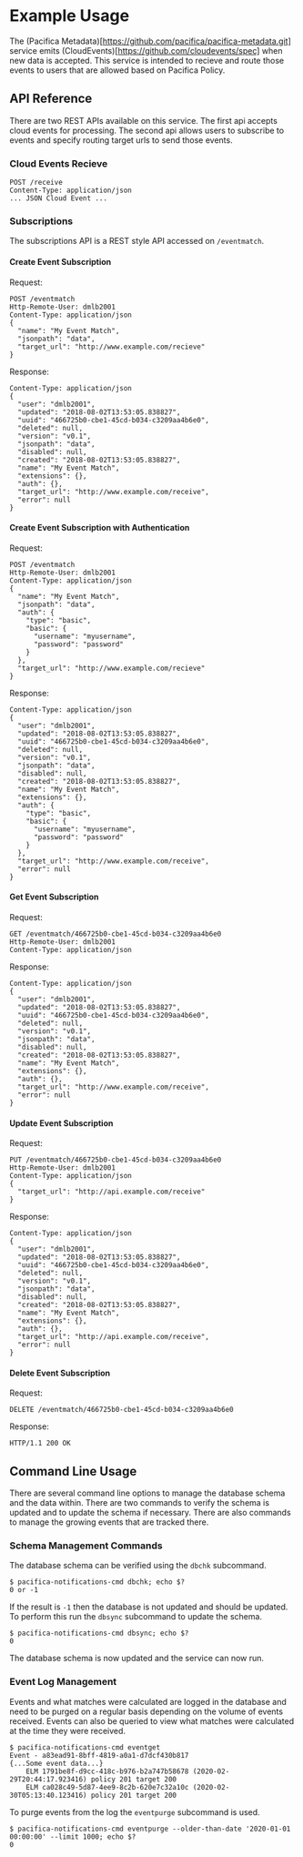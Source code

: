 # Example Usage

The (Pacifica Metadata)[https://github.com/pacifica/pacifica-metadata.git] service
emits (CloudEvents)[https://github.com/cloudevents/spec] when new data is accepted.
This service is intended to recieve and route those events to users that are
allowed based on Pacifica Policy.

## API Reference

There are two REST APIs available on this service. The first api accepts cloud events
for processing. The second api allows users to subscribe to events and specify
routing target urls to send those events.

### Cloud Events Recieve

```
POST /receive
Content-Type: application/json
... JSON Cloud Event ...
```

### Subscriptions

The subscriptions API is a REST style API accessed on `/eventmatch`.

#### Create Event Subscription

Request:
```
POST /eventmatch
Http-Remote-User: dmlb2001
Content-Type: application/json
{
  "name": "My Event Match",
  "jsonpath": "data",
  "target_url": "http://www.example.com/recieve"
}
```

Response:
```
Content-Type: application/json
{
  "user": "dmlb2001",
  "updated": "2018-08-02T13:53:05.838827",
  "uuid": "466725b0-cbe1-45cd-b034-c3209aa4b6e0",
  "deleted": null,
  "version": "v0.1",
  "jsonpath": "data",
  "disabled": null,
  "created": "2018-08-02T13:53:05.838827",
  "name": "My Event Match",
  "extensions": {},
  "auth": {},
  "target_url": "http://www.example.com/receive",
  "error": null
}
```

#### Create Event Subscription with Authentication

Request:
```
POST /eventmatch
Http-Remote-User: dmlb2001
Content-Type: application/json
{
  "name": "My Event Match",
  "jsonpath": "data",
  "auth": {
    "type": "basic",
    "basic": {
      "username": "myusername",
      "password": "password"
    }
  },
  "target_url": "http://www.example.com/recieve"
}
```

Response:
```
Content-Type: application/json
{
  "user": "dmlb2001",
  "updated": "2018-08-02T13:53:05.838827",
  "uuid": "466725b0-cbe1-45cd-b034-c3209aa4b6e0",
  "deleted": null,
  "version": "v0.1",
  "jsonpath": "data",
  "disabled": null,
  "created": "2018-08-02T13:53:05.838827",
  "name": "My Event Match",
  "extensions": {},
  "auth": {
    "type": "basic",
    "basic": {
      "username": "myusername",
      "password": "password"
    }
  },
  "target_url": "http://www.example.com/receive",
  "error": null
}
```

#### Get Event Subscription

Request:
```
GET /eventmatch/466725b0-cbe1-45cd-b034-c3209aa4b6e0
Http-Remote-User: dmlb2001
Content-Type: application/json
```

Response:
```
Content-Type: application/json
{
  "user": "dmlb2001",
  "updated": "2018-08-02T13:53:05.838827",
  "uuid": "466725b0-cbe1-45cd-b034-c3209aa4b6e0",
  "deleted": null,
  "version": "v0.1",
  "jsonpath": "data",
  "disabled": null,
  "created": "2018-08-02T13:53:05.838827",
  "name": "My Event Match",
  "extensions": {},
  "auth": {},
  "target_url": "http://www.example.com/receive",
  "error": null
}
```

#### Update Event Subscription

Request:
```
PUT /eventmatch/466725b0-cbe1-45cd-b034-c3209aa4b6e0
Http-Remote-User: dmlb2001
Content-Type: application/json
{
  "target_url": "http://api.example.com/receive"
}
```

Response:
```
Content-Type: application/json
{
  "user": "dmlb2001",
  "updated": "2018-08-02T13:53:05.838827",
  "uuid": "466725b0-cbe1-45cd-b034-c3209aa4b6e0",
  "deleted": null,
  "version": "v0.1",
  "jsonpath": "data",
  "disabled": null,
  "created": "2018-08-02T13:53:05.838827",
  "name": "My Event Match",
  "extensions": {},
  "auth": {},
  "target_url": "http://api.example.com/receive",
  "error": null
}
```

#### Delete Event Subscription

Request:
```
DELETE /eventmatch/466725b0-cbe1-45cd-b034-c3209aa4b6e0
```

Response:
```
HTTP/1.1 200 OK
```

## Command Line Usage

There are several command line options to manage the database schema
and the data within. There are two commands to verify the schema is
updated and to update the schema if necessary. There are also
commands to manage the growing events that are tracked there.

### Schema Management Commands

The database schema can be verified using the `dbchk` subcommand.

```
$ pacifica-notifications-cmd dbchk; echo $?
0 or -1
```

If the result is `-1` then the database is not updated and should be
updated. To perform this run the `dbsync` subcommand to update the
schema.

```
$ pacifica-notifications-cmd dbsync; echo $?
0
```

The database schema is now updated and the service can now run.

### Event Log Management

Events and what matches were calculated are logged in the database
and need to be purged on a regular basis depending on the volume of
events received. Events can also be queried to view what matches were
calculated at the time they were received.

```
$ pacifica-notifications-cmd eventget
Event - a83ead91-8bff-4819-a0a1-d7dcf430b817
{...Some event data...}
    ELM 1791be8f-d9cc-418c-b976-b2a747b58678 (2020-02-29T20:44:17.923416) policy 201 target 200
    ELM ca028c49-5d87-4ee9-8c2b-620e7c32a10c (2020-02-30T05:13:40.123416) policy 201 target 200
```

To purge events from the log the `eventpurge` subcommand is used.

```
$ pacifica-notifications-cmd eventpurge --older-than-date '2020-01-01 00:00:00' --limit 1000; echo $?
0
```
